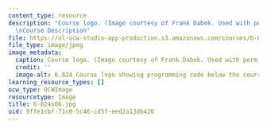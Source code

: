 ```yaml
---
content_type: resource
description: "Course logo. (Image courtesy of Frank Dabek. Used with permission.)\r\
  \nCourse Description"
file: https://ol-ocw-studio-app-production.s3.amazonaws.com/courses/6-824-distributed-computer-systems-engineering-spring-2006/9ffe1cbf71c05c46cd5feed2a13db420_6-824s06.jpg
file_type: image/jpeg
image_metadata:
  caption: Course logo. (Image courtesy of Frank Dabek. Used with permission.)
  credit: ''
  image-alt: 6.824 Course logo showing programming code below the course name.
learning_resource_types: []
ocw_type: OCWImage
resourcetype: Image
title: 6-824s06.jpg
uid: 9ffe1cbf-71c0-5c46-cd5f-eed2a13db420
---
```

